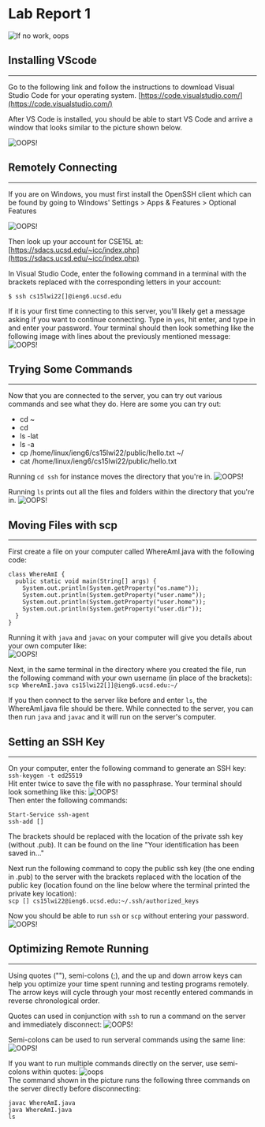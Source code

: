 

# Lab Report 1
![If no work, oops](amogus.png)



## Installing VScode 
---
Go to the following link and follow the instructions to download Visual Studio Code for your operating system. 
[https://code.visualstudio.com/](https://code.visualstudio.com/)

After VS Code is installed, you should be able to start VS Code and arrive a window that looks similar to the picture shown below.

![OOPS!](image24.png)
  
  

## Remotely Connecting
---
If you are on Windows, you must first install the OpenSSH client which can be found by going to Windows' Settings > Apps & Features > Optional Features 

![OOPS!](openssh.png)

Then look up your account for CSE15L at:
[https://sdacs.ucsd.edu/~icc/index.php](https://sdacs.ucsd.edu/~icc/index.php)

In Visual Studio Code, enter the following command in a terminal with the brackets replaced with the corresponding letters in your account:
```
$ ssh cs15lwi22[]@ieng6.ucsd.edu
```

If it is your first time connecting to this server, you'll likely get a message asking if you want to continue connecting. Type in `yes`, hit enter, and type in and enter your password. Your terminal should then look something like the following image with lines about the previously mentioned message:
![OOPS!](image47.png)

## Trying Some Commands
---
Now that you are connected to the server, you can try out various commands and see what they do. Here are some you can try out:
- cd ~
- cd
- ls -lat
- ls -a
- cp /home/linux/ieng6/cs15lwi22/public/hello.txt ~/
- cat /home/linux/ieng6/cs15lwi22/public/hello.txt

Running `cd ssh` for instance moves the directory that you're in.
![OOPS!](cd.png)

Running `ls` prints out all the files and folders within the directory that you're in.
![OOPS!](ls.png)

## Moving Files with scp
---
First create a file on your computer called WhereAmI.java with the following code:
```
class WhereAmI {
  public static void main(String[] args) {
    System.out.println(System.getProperty("os.name"));
    System.out.println(System.getProperty("user.name"));
    System.out.println(System.getProperty("user.home"));
    System.out.println(System.getProperty("user.dir"));
  }
}
```
Running it with `java` and `javac` on your computer will give you details about your own computer like:  
![OOPS!](examplewhere.png)

Next, in the same terminal in the directory where you created the file, run the following command with your own username (in place of the brackets):  
`scp WhereAmI.java cs15lwi22[]]@ieng6.ucsd.edu:~/`

If you then connect to the server like before and enter `ls`, the WhereAmI.java file should be there. While connected to the server, you can then run `java` and `javac` and it will run on the server's computer.
  
  
## Setting an SSH Key
---
On your computer, enter the following command to generate an SSH key:  
`ssh-keygen -t ed25519`  
Hit enter twice to save the file with no passphrase. Your terminal should look something like this:
![OOPS!](sshdone1.png)  
Then enter the following commands:
```
Start-Service ssh-agent
ssh-add []
```
The brackets should be replaced with the location of the private ssh key (without .pub). It can be found on the line "Your identification has been saved in..."  
  
Next run the following command to copy the public ssh key (the one ending in .pub) to the server with the brackets replaced with the location of the public key (location found on the line below where the terminal printed the private key location):  
`scp [] cs15lwi22@ieng6.ucsd.edu:~/.ssh/authorized_keys`  
  
Now you should be able to run `ssh` or `scp` without entering your password.
![OOPS!](image47.png)

## Optimizing Remote Running
---

Using quotes (""), semi-colons (;), and the up and down arrow keys can help you optimize your time spent running and testing programs remotely. The arrow keys will cycle through your most recently entered commands in reverse chronological order.  

Quotes can used in conjunction with `ssh` to run a command on the server and immediately disconnect:
![OOPS!](quotes.png)  

Semi-colons can be used to run serveral commands using the same line:  
![OOPS!](multi.png)  

If you want to run multiple commands directly on the server, use semi-colons within quotes:
![oops](multi2.png)  
The command shown in the picture runs the following three commands on the server directly before disconnecting:  
```
javac WhereAmI.java
java WhereAmI.java
ls
```



